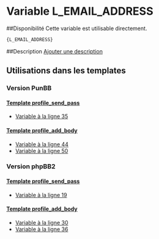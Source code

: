 # Variable L_EMAIL_ADDRESS

##Disponibilité
Cette variable est utilisable directement.

```html
{L_EMAIL_ADDRESS}
```

##Description
[Ajouter une description](https://fa-tvars.appspot.com/var/L_EMAIL_ADDRESS)

## Utilisations dans les templates

### Version PunBB

#### [Template profile_send_pass](punbb/profile_send_pass.md#readme)
* [Variable &agrave; la ligne 35](../punbb/profile_send_pass.tpl#L35)

#### [Template profile_add_body](punbb/profile_add_body.md#readme)
* [Variable &agrave; la ligne 44](../punbb/profile_add_body.tpl#L44)
* [Variable &agrave; la ligne 50](../punbb/profile_add_body.tpl#L50)

### Version phpBB2

#### [Template profile_send_pass](subsilver/profile_send_pass.md#readme)
* [Variable &agrave; la ligne 19](../subsilver/profile_send_pass.tpl#L19)

#### [Template profile_add_body](subsilver/profile_add_body.md#readme)
* [Variable &agrave; la ligne 30](../subsilver/profile_add_body.tpl#L30)
* [Variable &agrave; la ligne 36](../subsilver/profile_add_body.tpl#L36)